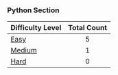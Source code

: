 ### Python Section
|Difficulty Level|    Total Count    |
|----------|:-------------:|
|[Easy](https://github.com/SwapnanilDhol/Coding-Interview-Challenges/tree/master/Python/Easy)|5|
|[Medium](https://github.com/SwapnanilDhol/Coding-Interview-Challenges/tree/master/Python/Medium)|1|
|[Hard](https://github.com/SwapnanilDhol/Coding-Interview-Challenges/tree/master/Python/Hard)|0|
